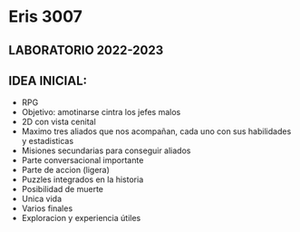 # Eris 3007
## LABORATORIO 2022-2023

## IDEA INICIAL:

* RPG
* Objetivo: amotinarse cintra los jefes malos
* 2D con vista cenital
* Maximo tres aliados que nos acompañan, cada uno con sus habilidades y estadisticas
* Misiones secundarias para conseguir aliados
* Parte conversacional importante
* Parte de accion (ligera)
* Puzzles integrados en la historia
* Posibilidad de muerte
* Unica vida
* Varios finales
* Exploracion y experiencia útiles
